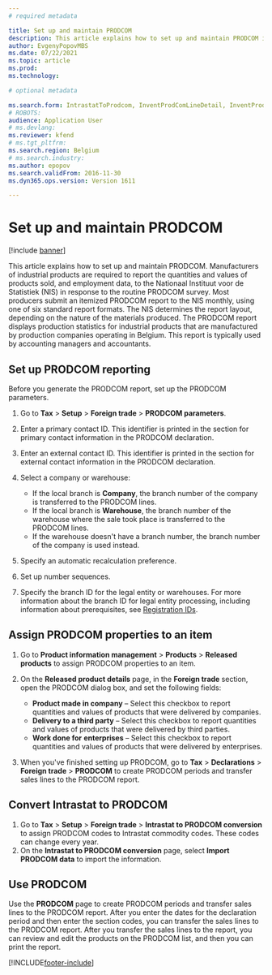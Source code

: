 ```yaml
---
# required metadata

title: Set up and maintain PRODCOM
description: This article explains how to set up and maintain PRODCOM in Microsoft Dynamics 365 Finance. 
author: EvgenyPopovMBS
ms.date: 07/22/2021
ms.topic: article
ms.prod: 
ms.technology: 

# optional metadata

ms.search.form: IntrastatToProdcom, InventProdComLineDetail, InventProdComLineWithCode, InventProdComParameters, InventProdComTable
# ROBOTS: 
audience: Application User
# ms.devlang: 
ms.reviewer: kfend
# ms.tgt_pltfrm: 
ms.search.region: Belgium
# ms.search.industry: 
ms.author: epopov
ms.search.validFrom: 2016-11-30
ms.dyn365.ops.version: Version 1611

---
```


# Set up and maintain PRODCOM

[!include [banner](../../includes/banner.md)]

This article explains how to set up and maintain PRODCOM. Manufacturers of industrial products are required to report the quantities and values of products sold, and employment data, to the Nationaal Instituut voor de Statistiek (NIS) in response to the routine PRODCOM survey. Most producers submit an itemized PRODCOM report to the NIS monthly, using one of six standard report formats. The NIS determines the report layout, depending on the nature of the materials produced. The PRODCOM report displays production statistics for industrial products that are manufactured by production companies operating in Belgium. This report is typically used by accounting managers and accountants.

## Set up PRODCOM reporting

Before you generate the PRODCOM report, set up the PRODCOM parameters.

1. Go to **Tax** \> **Setup** \> **Foreign trade** \> **PRODCOM parameters**.
2. Enter a primary contact ID. This identifier is printed in the section for primary contact information in the PRODCOM declaration.
3. Enter an external contact ID. This identifier is printed in the section for external contact information in the PRODCOM declaration.
4. Select a company or warehouse:

    - If the local branch is **Company**, the branch number of the company is transferred to the PRODCOM lines.
    - If the local branch is **Warehouse**, the branch number of the warehouse where the sale took place is transferred to the PRODCOM lines.
    - If the warehouse doesn't have a branch number, the branch number of the company is used instead.

5. Specify an automatic recalculation preference.
6. Set up number sequences.
7. Specify the branch ID for the legal entity or warehouses. For more information about the branch ID for legal entity processing, including information about prerequisites, see [Registration IDs](../europe/emea-registration-ids.md).

## Assign PRODCOM properties to an item

1. Go to **Product information management** \> **Products** \> **Released products** to assign PRODCOM properties to an item. 
2. On the **Released product details** page, in the **Foreign trade** section, open the PRODCOM dialog box, and set the following fields:

    - **Product made in company** – Select this checkbox to report quantities and values of products that were delivered by companies.
    - **Delivery to a third party** – Select this checkbox to report quantities and values of products that were delivered by third parties.
    - **Work done for** **enterprises** – Select this checkbox to report quantities and values of products that were delivered by enterprises.

3. When you've finished setting up PRODCOM, go to **Tax** \> **Declarations** \> **Foreign trade** \> **PRODCOM** to create PRODCOM periods and transfer sales lines to the PRODCOM report.

## Convert Intrastat to PRODCOM

1. Go to **Tax** \> **Setup** \> **Foreign trade** \> **Intrastat to PRODCOM conversion** to assign PRODCOM codes to Intrastat commodity codes. These codes can change every year.
2. On the **Intrastat to PRODCOM conversion** page, select **Import PRODCOM data** to import the information.

## Use PRODCOM
Use the **PRODCOM** page to create PRODCOM periods and transfer sales lines to the PRODCOM report. After you enter the dates for the declaration period and then enter the section codes, you can transfer the sales lines to the PRODCOM report. After you transfer the sales lines to the report, you can review and edit the products on the PRODCOM list, and then you can print the report.


[!INCLUDE[footer-include](../../../includes/footer-banner.md)]
